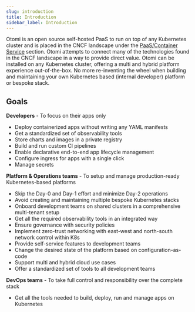 ```yaml
---
slug: introduction
title: Introduction
sidebar_label: Introduction
---
```


Otomi is an open source self-hosted PaaS to run on top of any Kubernetes cluster and is placed in the CNCF landscape under the [PaaS/Container Service](https://landscape.cncf.io/guide#platform--paas-container-service) section. Otomi attempts to connect many of the technologies found in the CNCF landscape in a way to provide direct value. Otomi can be installed on any Kubernetes cluster, offering a multi and hybrid platform experience out-of-the-box. No more re-inventing the wheel when building and maintaining your own Kubernetes based (internal developer) platform or bespoke stack.

## Goals

**Developers** - To focus on their apps only

- Deploy containerized apps without writing any YAML manifests
- Get a standardized set of observability tools
- Store charts and images in a private registry
- Build and run custom CI pipelines
- Enable declarative end-to-end app lifecycle management
- Configure ingress for apps with a single click
- Manage secrets

**Platform & Operations teams** - To setup and manage production-ready Kubernetes-based platforms

- Skip the Day-0 and Day-1 effort and minimize Day-2 operations
- Avoid creating and maintaining multiple bespoke Kubernetes stacks
- Onboard development teams on shared clusters in a comprehensive multi-tenant setup
- Get all the required observability tools in an integrated way
- Ensure governance with security policies
- Implement zero-trust networking with east-west and north-south network control within K8s
- Provide self-service features to development teams
- Change the desired state of the platform based on configuration-as-code
- Support multi and hybrid cloud use cases
- Offer a standardized set of tools to all development teams

**DevOps teams** - To take full control and responsibility over the complete stack

- Get all the tools needed to build, deploy, run and manage apps on Kubernetes

<!---
For developer information please visit the repositories involved:

 [otomi-core](https://github.com/redkubes/otomi-core/): The monorepo containing all the apps and configuration
- [otomi-tasks](https://github.com/redkubes/otomi-tasks/): The tasks used by core to massage apps to adhere to the configuration
- [otomi-clients](https://github.com/redkubes/otomi-clients/): The openapi generator for the clients used by the tasks-->
